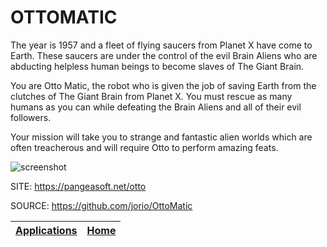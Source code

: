 # OTTOMATIC

 The year is 1957 and a fleet of flying saucers from Planet X have come to 
 Earth. These saucers are under the control of the evil Brain Aliens who 
 are abducting helpless human beings to become slaves of The Giant Brain.
 
 You are Otto Matic, the robot who is given the job of saving Earth from the
 clutches of The Giant Brain from Planet X. You must rescue as many humans 
 as you can while defeating the Brain Aliens and all of their evil followers.
 
 Your mission will take you to strange and fantastic alien worlds which are 
 often treacherous and will require Otto to perform amazing feats.
 
 ![screenshot](https://raw.githubusercontent.com/jorio/OttoMatic/master/docs/screenshot.webp)

 SITE: https://pangeasoft.net/otto

 SOURCE: https://github.com/jorio/OttoMatic

 | [Applications](https://portable-linux-apps.github.io/apps.html) | [Home](https://portable-linux-apps.github.io)
 | --- | --- |
